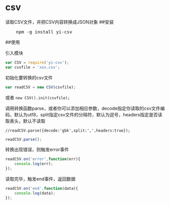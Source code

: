 csv
===

读取CSV文件，并把CSV内容转换成JSON对象
##安装
<pre>
    npm -g install yi-csv
</pre>
##使用

引入模块
```javascript
var CSV = require('yi-csv');
var csvfile = 'xxx.csv';
```
初始化要转换的csv文件
```javascript
var readCSV = new CSV(csvfile);
```
或者 `new CSV().init(csvfile);`

调用转换函数parse，或者你可以添加相应参数，decode指定你读取的csv文件编码，默认为utf8，split指定csv文件的分隔符，默认为逗号，headers指定是否读取表头，默认不读取

`//readCSV.parse({decode:'gbk',split:',',headers:true});`
```javascript
readCSV.parse();
```
转换出现错误，则触发error事件
```javascript
readCSV.on('error',function(err){
    console.log(err);
});
```
读取完毕，触发end事件，返回数据
```javascript
readCSV.on('end',function(data){
    console.log(data);
});
```